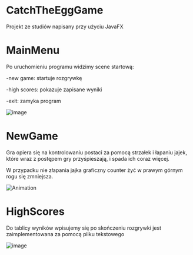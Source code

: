 # CatchTheEggGame
Projekt ze studiów napisany przy użyciu JavaFX

# MainMenu
Po uruchomieniu programu widzimy scene startową:

-new game: startuje rozgrywkę

-high scores: pokazuje zapisane wyniki

-exit: zamyka program

![image](https://github.com/kackan1/CatchTheEggGame/assets/45899055/ff35ec09-b3a4-471b-b4f7-f3ef098bf32d)

# NewGame
Gra opiera się na kontrolowaniu postaci za pomocą strzałek i łapaniu jajek, które wraz z postępem gry przyśpieszają, i spada ich coraz więcej.

W przypadku nie złapania jajka graficzny counter żyć w prawym górnym rogu się zmniejsza.

![Animation](https://github.com/kackan1/CatchTheEggGame/assets/45899055/5321a9c8-84b4-4dde-b853-bef6c5c252aa)

# HighScores
Do tablicy wyników wpisujemy się po skończeniu rozgrywki jest zaimplementowana za pomocą pliku tekstowego

![image](https://github.com/kackan1/CatchTheEggGame/assets/45899055/185e6e62-05cf-423b-a996-8cca1817abaf)
